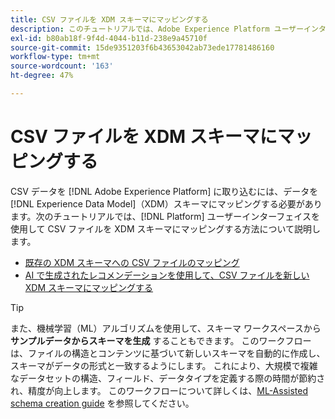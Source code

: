 ```yaml
---
title: CSV ファイルを XDM スキーマにマッピングする
description: このチュートリアルでは、Adobe Experience Platform ユーザーインターフェイスを使用して、CSV ファイルを XDM スキーマにマッピングする方法について説明します。
exl-id: b80ab18f-9f4d-4044-b11d-238e9a45710f
source-git-commit: 15de9351203f6b43653042ab73ede17781486160
workflow-type: tm+mt
source-wordcount: '163'
ht-degree: 47%

---
```


# CSV ファイルを XDM スキーマにマッピングする

CSV データを [!DNL Adobe Experience Platform] に取り込むには、データを [!DNL Experience Data Model]（XDM）スキーマにマッピングする必要があります。次のチュートリアルでは、[!DNL Platform] ユーザーインターフェイスを使用して CSV ファイルを XDM スキーマにマッピングする方法について説明します。

* [既存の XDM スキーマへの CSV ファイルのマッピング](./existing-schema.md)
* [AI で生成されたレコメンデーションを使用して、CSV ファイルを新しい XDM スキーマにマッピングする](./recommendations.md)

>[!TIP]
>
>また、機械学習（ML）アルゴリズムを使用して、スキーマ ワークスペースから **サンプルデータからスキーマを生成** することもできます。 このワークフローは、ファイルの構造とコンテンツに基づいて新しいスキーマを自動的に作成し、スキーマがデータの形式と一致するようにします。 これにより、大規模で複雑なデータセットの構造、フィールド、データタイプを定義する際の時間が節約され、精度が向上します。 このワークフローについて詳しくは、[ML-Assisted schema creation guide](../../../xdm/ui/ml-assisted-schema-creation.md) を参照してください。
